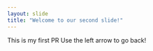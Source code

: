 ```yaml
---
layout: slide
title: "Welcome to our second slide!"
---
```

This is my first PR
Use the left arrow to go back!
